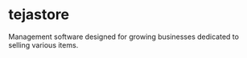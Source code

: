 # tejastore
Management software designed for growing businesses dedicated to selling various items.
